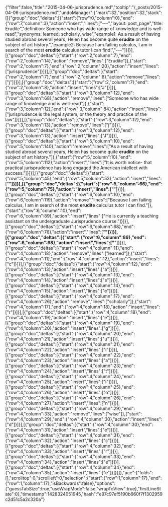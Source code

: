 {"filter":false,"title":"2015-04-06-jurisprudence.md","tooltip":"/_posts/2015-04-06-jurisprudence.md","undoManager":{"mark":32,"position":32,"stack":[[{"group":"doc","deltas":[{"start":{"row":0,"column":0},"end":{"row":7,"column":3},"action":"insert","lines":["---","layout: post_page","title: Erudite","definition: Someone who has wide range of knowledge and is well-read","synonyms:  learned, scholarly, wise","example1: As a result of having studied abroad several years, Helen has become quite <strong>erudite</strong> on the subject of art history.","example2: Because I am failing calculus, I am in search of the most <strong>erudite</strong> calculus tutor I can find.","---"]}]}],[{"group":"doc","deltas":[{"start":{"row":2,"column":7},"end":{"row":2,"column":14},"action":"remove","lines":["Erudite"]},{"start":{"row":2,"column":7},"end":{"row":2,"column":20},"action":"insert","lines":["jurisprudence"]}]}],[{"group":"doc","deltas":[{"start":{"row":2,"column":7},"end":{"row":2,"column":8},"action":"remove","lines":["j"]}]}],[{"group":"doc","deltas":[{"start":{"row":2,"column":7},"end":{"row":2,"column":8},"action":"insert","lines":["J"]}]}],[{"group":"doc","deltas":[{"start":{"row":3,"column":12},"end":{"row":3,"column":68},"action":"remove","lines":["Someone who has wide range of knowledge and is well-read"]},{"start":{"row":3,"column":12},"end":{"row":3,"column":84},"action":"insert","lines":["jurisprudence is the legal system, or the theory and practice of the law"]}]}],[{"group":"doc","deltas":[{"start":{"row":3,"column":12},"end":{"row":3,"column":13},"action":"remove","lines":["j"]}]}],[{"group":"doc","deltas":[{"start":{"row":3,"column":12},"end":{"row":3,"column":13},"action":"insert","lines":["J"]}]}],[{"group":"doc","deltas":[{"start":{"row":5,"column":10},"end":{"row":5,"column":140},"action":"remove","lines":["As a result of having studied abroad several years, Helen has become quite <strong>erudite</strong> on the subject of art history."]},{"start":{"row":5,"column":10},"end":{"row":5,"column":112},"action":"insert","lines":["It is worth notice- that practical jurisprudence has long engaged the American intellect with success."]}]}],[{"group":"doc","deltas":[{"start":{"row":5,"column":45},"end":{"row":5,"column":53},"action":"insert","lines":["<strong>"]}]}],[{"group":"doc","deltas":[{"start":{"row":5,"column":66},"end":{"row":5,"column":75},"action":"insert","lines":["</strong>"]}]}],[{"group":"doc","deltas":[{"start":{"row":6,"column":10},"end":{"row":6,"column":119},"action":"remove","lines":["Because I am failing calculus, I am in search of the most <strong>erudite</strong> calculus tutor I can find."]},{"start":{"row":6,"column":10},"end":{"row":6,"column":89},"action":"insert","lines":["He is currently a teaching assistant on the undergraduate Jurisprudence course."]}]}],[{"group":"doc","deltas":[{"start":{"row":6,"column":68},"end":{"row":6,"column":76},"action":"insert","lines":["<strong>"]}]}],[{"group":"doc","deltas":[{"start":{"row":6,"column":89},"end":{"row":6,"column":98},"action":"insert","lines":["</strong>"]}]}],[{"group":"doc","deltas":[{"start":{"row":4,"column":11},"end":{"row":4,"column":18},"action":"remove","lines":["learned"]},{"start":{"row":4,"column":11},"end":{"row":4,"column":12},"action":"insert","lines":["c"]}]}],[{"group":"doc","deltas":[{"start":{"row":4,"column":12},"end":{"row":4,"column":13},"action":"insert","lines":["a"]}]}],[{"group":"doc","deltas":[{"start":{"row":4,"column":13},"end":{"row":4,"column":14},"action":"insert","lines":["s"]}]}],[{"group":"doc","deltas":[{"start":{"row":4,"column":14},"end":{"row":4,"column":15},"action":"insert","lines":["e"]}]}],[{"group":"doc","deltas":[{"start":{"row":4,"column":17},"end":{"row":4,"column":26},"action":"remove","lines":["scholarly"]},{"start":{"row":4,"column":17},"end":{"row":4,"column":18},"action":"insert","lines":["r"]}]}],[{"group":"doc","deltas":[{"start":{"row":4,"column":18},"end":{"row":4,"column":19},"action":"insert","lines":["e"]}]}],[{"group":"doc","deltas":[{"start":{"row":4,"column":19},"end":{"row":4,"column":20},"action":"insert","lines":["g"]}]}],[{"group":"doc","deltas":[{"start":{"row":4,"column":20},"end":{"row":4,"column":21},"action":"insert","lines":["u"]}]}],[{"group":"doc","deltas":[{"start":{"row":4,"column":21},"end":{"row":4,"column":22},"action":"insert","lines":["l"]}]}],[{"group":"doc","deltas":[{"start":{"row":4,"column":22},"end":{"row":4,"column":23},"action":"insert","lines":["a"]}]}],[{"group":"doc","deltas":[{"start":{"row":4,"column":23},"end":{"row":4,"column":24},"action":"insert","lines":["t"]}]}],[{"group":"doc","deltas":[{"start":{"row":4,"column":24},"end":{"row":4,"column":25},"action":"insert","lines":["i"]}]}],[{"group":"doc","deltas":[{"start":{"row":4,"column":25},"end":{"row":4,"column":26},"action":"insert","lines":["o"]}]}],[{"group":"doc","deltas":[{"start":{"row":4,"column":26},"end":{"row":4,"column":27},"action":"insert","lines":["n"]}]}],[{"group":"doc","deltas":[{"start":{"row":4,"column":29},"end":{"row":4,"column":33},"action":"remove","lines":["wise"]},{"start":{"row":4,"column":29},"end":{"row":4,"column":30},"action":"insert","lines":["d"]}]}],[{"group":"doc","deltas":[{"start":{"row":4,"column":30},"end":{"row":4,"column":31},"action":"insert","lines":["e"]}]}],[{"group":"doc","deltas":[{"start":{"row":4,"column":31},"end":{"row":4,"column":32},"action":"insert","lines":["c"]}]}],[{"group":"doc","deltas":[{"start":{"row":4,"column":32},"end":{"row":4,"column":33},"action":"insert","lines":["r"]}]}],[{"group":"doc","deltas":[{"start":{"row":4,"column":33},"end":{"row":4,"column":34},"action":"insert","lines":["e"]}]}],[{"group":"doc","deltas":[{"start":{"row":4,"column":34},"end":{"row":4,"column":35},"action":"insert","lines":["e"]}]}]]},"ace":{"folds":[],"scrolltop":0,"scrollleft":0,"selection":{"start":{"row":1,"column":17},"end":{"row":1,"column":17},"isBackwards":false},"options":{"guessTabSize":true,"useWrapMode":false,"wrapToView":true},"firstLineState":0},"timestamp":1428324051945,"hash":"e97c97ef5190b660f7f1302959c2d51c5a2c320a"}